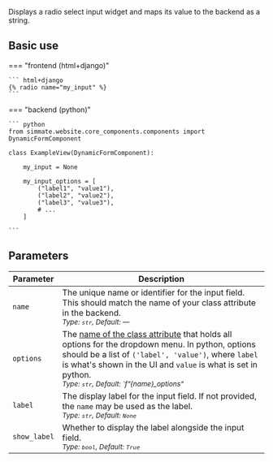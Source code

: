 
Displays a radio select input widget and maps its value to the backend as a string.

## Basic use

=== "frontend (html+django)"

    ``` html+django
    {% radio name="my_input" %}
    ```

=== "backend (python)"

    ``` python
    from simmate.website.core_components.components import DynamicFormComponent

    class ExampleView(DynamicFormComponent):
        
        my_input = None
        
        my_input_options = [
            ("label1", "value1"),
            ("label2", "value2"),
            ("label3", "value3"),
            # ...
        ]
 
    ```

## Parameters

| Parameter            | Description                                                                                                                                                                                                                                                                                  |
| -------------------- | -------------------------------------------------------------------------------------------------------------------------------------------------------------------------------------------------------------------------------------------------------------------------------------------- |
| `name`               | The unique name or identifier for the input field. This should match the name of your class attribute in the backend.<br><small>*Type: `str`, Default: —*</small>                                                                                                                            |
| `options`            | The <u>name of the class attribute</u> that holds all options for the dropdown menu. In python, options should be a list of `('label', 'value')`, where `label` is what's shown in the UI and `value` is what is set in python.<br><small>*Type: `str`, Default: `f"{name}_options"*</small> |
| `label`              | The display label for the input field. If not provided, the `name` may be used as the label.<br><small>*Type: `str`, Default: `None`*</small>                                                                                                                                                |
| `show_label`         | Whether to display the label alongside the input field.<br><small>*Type: `bool`, Default: `True`*</small>                                                                                                                                                                                    |
